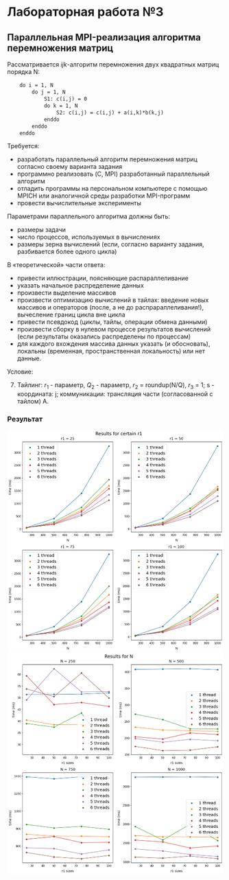 # Лабораторная работа №3
## Параллельная MPI-реализация алгоритма перемножения матриц
Рассматривается *ijk*-алгоритм перемножения двух квадратных матриц порядка N:
```
    do i = 1, N
        do j = 1, N
            S1: c(i,j) = 0
            do k = 1, N
                S2: c(i,j) = c(i,j) + a(i,k)*b(k,j)
            enddo
        enddo
    enddo
```
Требуется:
+ разработать параллельный алгоритм перемножения матриц согласно своему варианта задания
+ программно реализовать (C, MPI) разработанный параллельный алгоритм
+ отладить программы на персональном компьютере с помощью MPICH или аналогичной среды разработки MPI-программ
+ провести вычислительные эксперименты

Параметрами параллельного алгоритма должны быть:
+ размеры задачи
+ число процессов, используемых в вычислениях
+ размеры зерна вычислений (если, согласно варианту задания, разбивается более одного цикла)

В «теоретической» части ответа:
+ привести иллюстрации, поясняющие распараллеливание
+ указать начальное распределение данных
+ произвести выделение массивов
+ произвести оптимизацию вычислений в тайлах: введение новых массивов и операторов (после, а не до распрараллеливания!), вычесление границ цикла вне цикла
+ привести псевдокод (циклы, тайлы, операции обмена данными)
+ произвести сборку в нулевом процессе результатов вычислений (если результаты оказались распределены по процессам)
+ для каждого вхождения массива данных указать (и обосновать), локальны (временная, пространственная локальность) или нет данные.

Условие:

7. Тайлинг: $r_1$ - параметр, $Q_2$ - параметр, $r_2$ = roundup(N/Q), $r_3$ = 1;
s - координата: j;
коммуникации: трансляция части (согласованной с тайлом) А.

### Результат
![output for certain r1](images/output_r.png)
![output for N](images/output_N.png)
